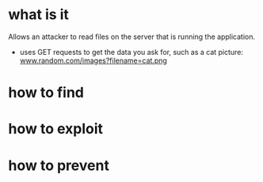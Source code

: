 # what is it

Allows an attacker to read files on the server that is running the application.
- uses GET requests to get the data you ask for, such as a cat picture: www.random.com/images?filename=cat.png


# how to find


# how to exploit


# how to prevent

